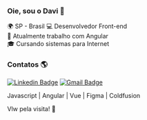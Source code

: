 ### Oie, sou o Davi 👋

🌍 SP - Brasil
💻 Desenvolvedor Front-end <br>
🎯 Atualmente trabalho com Angular <br>
🎓 Cursando sistemas para Internet<br>


### Contatos 🌎
[![Linkedin Badge](https://img.shields.io/badge/-DaviBatista-blue?style=flat-square&logo=Linkedin&logoColor=white&link=https://www.linkedin.com/in/davi-batista-452a08176)](https://www.linkedin.com/in/davi-batista-452a08176)
[![Gmail Badge](https://img.shields.io/badge/-davibatista.gb@gmail.com-c14438?style=flat-square&logo=Gmail&logoColor=white&link=mailto:davibatista.gb@gmail.com)](mailto:davibatista.gb@gmail.com)

Javascript | Angular | Vue | Figma | Coldfusion

Vlw pela visita! 🤙

